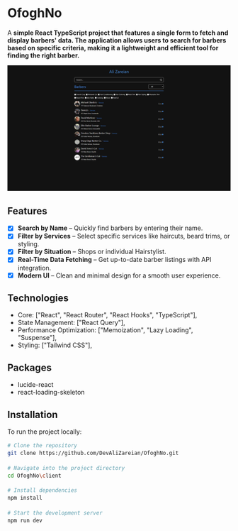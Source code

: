 # OfoghNo

A **simple React TypeScript project that features a single form to fetch and display barbers' data. The application allows users to search for barbers based on specific criteria, making it a lightweight and efficient tool for finding the right barber.**

![UI-app](https://github.com/DevAliZareian/OfoghNo/blob/main/resources/UI-app.png)

## Features

- [x] **Search by Name** – Quickly find barbers by entering their name.
- [x] **Filter by Services** – Select specific services like haircuts, beard trims, or styling.
- [x] **Filter by Situation** – Shops or individual Hairstylist.
- [x] **Real-Time Data Fetching** – Get up-to-date barber listings with API integration.
- [x] **Modern UI** – Clean and minimal design for a smooth user experience.

## Technologies

- Core: ["React", "React Router", "React Hooks", "TypeScript"],
- State Management: ["React Query"],
- Performance Optimization: ["Memoization", "Lazy Loading", "Suspense"],
- Styling: ["Tailwind CSS"],

## Packages

- lucide-react
- react-loading-skeleton

## Installation

To run the project locally:

```bash
# Clone the repository
git clone https://github.com/DevAliZareian/OfoghNo.git

# Navigate into the project directory
cd OfoghNo\client

# Install dependencies
npm install

# Start the development server
npm run dev
